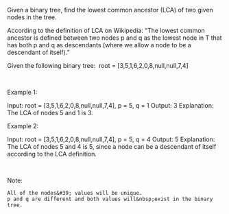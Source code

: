 Given a binary tree, find the lowest common ancestor (LCA) of two given nodes in the tree.

According to the definition of LCA on Wikipedia: &ldquo;The lowest common ancestor is defined between two nodes p&nbsp;and q&nbsp;as the lowest node in T that has both p&nbsp;and q&nbsp;as descendants (where we allow a node to be a descendant of itself).&rdquo;

Given the following binary tree:&nbsp; root =&nbsp;[3,5,1,6,2,0,8,null,null,7,4]

&nbsp;

Example 1:


Input: root = [3,5,1,6,2,0,8,null,null,7,4], p = 5, q = 1
Output: 3
Explanation: The LCA of nodes 5 and 1 is 3.


Example 2:


Input: root = [3,5,1,6,2,0,8,null,null,7,4], p = 5, q = 4
Output: 5
Explanation: The LCA of nodes 5 and 4 is 5, since a node can be a descendant of itself according to the LCA definition.


&nbsp;

Note:


	All of the nodes&#39; values will be unique.
	p and q are different and both values will&nbsp;exist in the binary tree.

